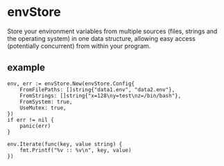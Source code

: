 # envStore

Store your environment variables from multiple sources (files, strings and the operating system) in one data structure, allowing easy access (potentially concurrent) from within your program.

## example
```golang
env, err := envStore.New(envStore.Config{
	FromFilePaths: []string{"data1.env", "data2.env"},
	FromStrings: []string{"x=128\ny=test\nz=/bin/bash"},
	FromSystem: true,
	UseMutex: true,
})
if err != nil {
	panic(err)
}

env.Iterate(func(key, value string) {
	fmt.Printf("%v :: %v\n", key, value)
})
```
